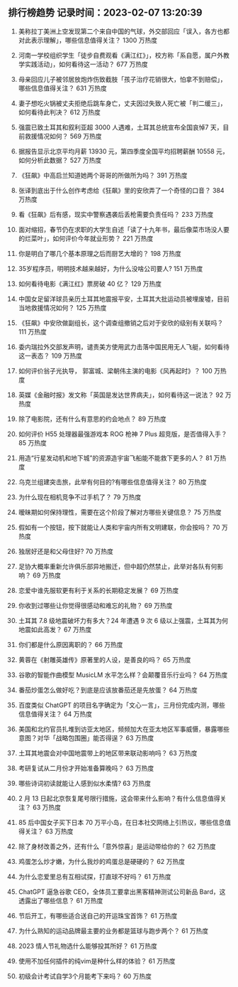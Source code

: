 
## 排行榜趋势 记录时间：2023-02-07 13:20:39
  
  1. 美称拉丁美洲上空发现第二个来自中国的气球，外交部回应「误入，各方也都对此表示理解」，哪些信息值得关注？ 1300 万热度
    
  2. 河南一学校组织学生「徒步自费观看《满江红》」，校方称「系自愿，属户外教学实践活动」，如何看待这一活动？ 677 万热度
    
  3. 母亲回应儿子被邻居放炮炸伤致截肢「孩子治疗花销很大，怕拿不到赔偿」，哪些信息值得关注？ 631 万热度
    
  4. 妻子想吃火锅被丈夫拒绝后跳车身亡，丈夫因过失致人死亡被「判二缓三」，如何看待此判决？ 612 万热度
    
  5. 强震已致土耳其和叙利亚超 3000 人遇难，土耳其总统宣布全国哀悼7 天，目前救援情况如何？ 569 万热度
    
  6. 据报告显示北京平均月薪 13930 元，第四季度全国平均招聘薪酬 10558 元，如何分析此数据？ 527 万热度
    
  7. 《狂飙》中高启兰知道她两个哥哥的所做所为吗？ 391 万热度
    
  8. 张译到底出于什么创作考虑给《狂飙》里的安欣弄了一个奇怪的口音？ 384 万热度
    
  9. 看《狂飙》后有感，现实中警察遇袭后丢枪需要负责任吗？ 233 万热度
    
  10. 面对缩招，春节仍在求职的大学生自述「读了十九年书，最后像菜市场没人要的烂菜叶」，如何评价今年就业形势？ 221 万热度
    
  11. 你是明白了哪几个基本原理之后而厨艺大增的？ 198 万热度
    
  12. 35岁程序员，明明技术越来越好，为什么没啥公司要人? 151 万热度
    
  13. 如何看待电影《满江红》票房破 40 亿？ 129 万热度
    
  14. 中国女足留洋球员亲历土耳其地震报平安，土耳其大批运动员被埋废墟，目前当地救援情况如何？ 125 万热度
    
  15. 《狂飙》中安欣做副组长，这个调查组撤销之后对于安欣的级别有关联吗？ 111 万热度
    
  16. 委内瑞拉外交部发声明，谴责美方使用武力击落中国民用无人飞艇，如何看待这一表态？ 109 万热度
    
  17. 如何评价翁子光执导， 郭富城、梁朝伟主演的电影《风再起时》？ 100 万热度
    
  18. 英媒《金融时报》发文称「英国是发达世界病夫」，如何看待这一说法？ 92 万热度
    
  19. 除了电影院，还有什么有意思的约会地点？ 89 万热度
    
  20. 如何评价 H55 处理器最强游戏本 ROG 枪神 7 Plus 超竞版，是否值得入手？ 85 万热度
    
  21. 用造“行星发动机和地下城”的资源造宇宙飞船能不能救下更多的人？ 81 万热度
    
  22. 乌克兰组建突击旅，此举有何目的?有哪些信息值得关注？ 80 万热度
    
  23. 为什么现在相机竞争不过手机了？ 79 万热度
    
  24. 暧昧期如何保持理性，需要在这个阶段了解对方哪些关键信息？ 75 万热度
    
  25. 假如有一个按钮，按下就能让人类和宇宙内所有文明建联，你会按吗？ 70 万热度
    
  26. 独居好还是和父母住好? 70 万热度
    
  27. 足协大概率重新允许俱乐部异地搬迁，但中超仍然禁止，此举对各队有何影响？ 69 万热度
    
  28. 恋爱中谁先服软更有利于关系的长期稳定发展？ 69 万热度
    
  29. 你收到过哪些让你觉得很感动和难忘的礼物？ 69 万热度
    
  30. 土耳其 7.8 级地震破坏力有多大？24 年遭遇 9 次 6 级以上强震，土耳其为何地震如此高发？ 67 万热度
    
  31. 你们都是什么原因离职的？ 66 万热度
    
  32. 黄蓉在《射雕英雄传》原著里的人设，是善良的吗？ 65 万热度
    
  33. 谷歌的智能作曲模型 MusicLM 水平怎么样？会颠覆音乐行业吗？ 64 万热度
    
  34. 番茄炒蛋怎么做好吃？到底是应该放番茄还是先放蛋？ 64 万热度
    
  35. 百度类似 ChatGPT 的项目名字确定为「文心一言」，三月份完成内测，哪些信息值得关注？ 64 万热度
    
  36. 美国和北约官员扎堆到访亚太地区，频频加大在亚太地区军事威慑，暴露哪些意图？对华「战略包围圈」能否得逞？ 63 万热度
    
  37. 土耳其地震会对中国地震带上的地区带来联动影响吗？ 63 万热度
    
  38. 考研复试从二月份才开始准备算晚吗？ 63 万热度
    
  39. 哪些诗词初读就能让人感到似水柔情? 63 万热度
    
  40. 2 月 13 日起北京恢复尾号限行措施，这会带来什么影响？有什么信息值得关注？ 63 万热度
    
  41. 85 后中国女子买下日本 70 万平小岛，在日本社交网络上引热议，哪些信息值得关注？ 63 万热度
    
  42. 除了身材改善之外，还有什么「意外惊喜」是运动带给你的？ 62 万热度
    
  43. 鸡蛋怎么炒才嫩，为什么我炒的鸡蛋总是硬硬的？ 62 万热度
    
  44. 为什么恋爱里总有互相试探，打直球不好吗？ 61 万热度
    
  45. ChatGPT 逼急谷歌 CEO，全体员工要拿出黑客精神测试公司新品 Bard，这透露出了哪些信息？ 61 万热度
    
  46. 节后开工，有哪些适合送自己的开运珠宝首饰？ 61 万热度
    
  47. 为什么熟知的运动品牌最主要的业务都是篮球与跑步两个？ 61 万热度
    
  48. 2023 情人节礼物选什么能够投其所好？ 61 万热度
    
  49. 使用不加任何插件的纯vim是种什么样的体验？ 61 万热度
    
  50. 初级会计考试自学3个月能考下来吗？ 60 万热度
    